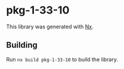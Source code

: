 # pkg-1-33-10

This library was generated with [Nx](https://nx.dev).

## Building

Run `nx build pkg-1-33-10` to build the library.

